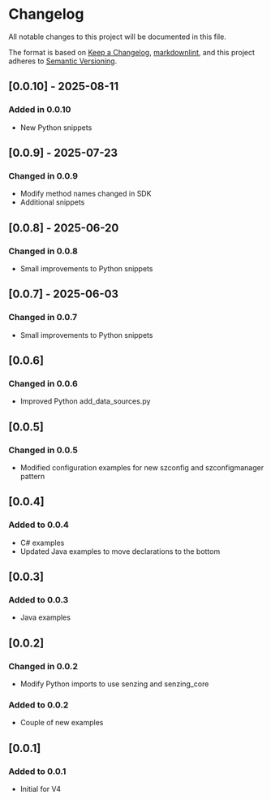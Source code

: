 # Changelog

All notable changes to this project will be documented in this file.

The format is based on [Keep a Changelog], [markdownlint],
and this project adheres to [Semantic Versioning].

## [0.0.10] - 2025-08-11

### Added in 0.0.10

- New Python snippets

## [0.0.9] - 2025-07-23

### Changed in 0.0.9

- Modify method names changed in SDK
- Additional snippets

## [0.0.8] - 2025-06-20

### Changed in 0.0.8

- Small improvements to Python snippets

## [0.0.7] - 2025-06-03

### Changed in 0.0.7

- Small improvements to Python snippets 

## [0.0.6]

### Changed in 0.0.6

- Improved Python add_data_sources.py

## [0.0.5]

### Changed in 0.0.5

- Modified configuration examples for new szconfig and szconfigmanager pattern

## [0.0.4]

### Added to 0.0.4

- C# examples
- Updated Java examples to move declarations to the bottom

## [0.0.3]

### Added to 0.0.3

- Java examples

## [0.0.2]

### Changed in 0.0.2

- Modify Python imports to use senzing and senzing_core


### Added to 0.0.2

- Couple of new examples

## [0.0.1]

### Added to 0.0.1

- Initial for V4

[Keep a Changelog]: https://keepachangelog.com/en/1.0.0/
[markdownlint]: https://dlaa.me/markdownlint/
[Semantic Versioning]: https://semver.org/spec/v2.0.0.html
